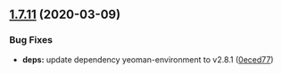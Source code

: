 ## [1.7.11](https://github.com/MichaelHettmer/generator-mht/compare/v1.7.10...v1.7.11) (2020-03-09)


### Bug Fixes

* **deps:** update dependency yeoman-environment to v2.8.1 ([0eced77](https://github.com/MichaelHettmer/generator-mht/commit/0eced770cb6b49daaadc5952a6be873a00786e03))
